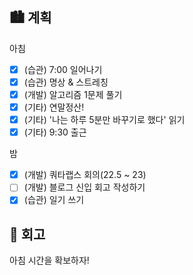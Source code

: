 ## 🏙️ 계획

아침

- [x] (습관) 7:00 일어나기
- [x] (습관) 명상 & 스트레칭
- [x] (개발) 알고리즘 1문제 풀기
- [x] (기타) 연말정산!
- [x] (기타) '나는 하루 5분만 바꾸기로 했다' 읽기
- [x] (기타) 9:30 출근

밤

- [x] (개발) 쿼타랩스 회의(22.5 ~ 23)
- [ ] (개발) 블로그 신입 회고 작성하기
- [x] (습관) 일기 쓰기

## 🌆 회고

아침 시간을 확보하자!